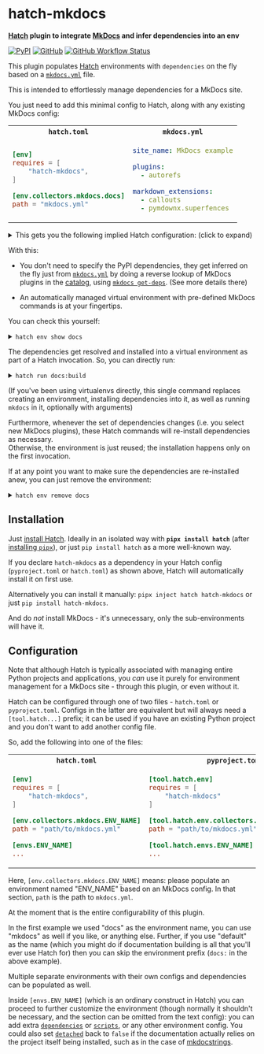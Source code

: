 # hatch-mkdocs

**[Hatch] plugin to integrate [MkDocs] and infer dependencies into an env**

[![PyPI](https://img.shields.io/pypi/v/hatch-mkdocs)](https://pypi.org/project/hatch-mkdocs/)
[![GitHub](https://img.shields.io/github/license/mkdocs/hatch-mkdocs)](https://github.com/mkdocs/hatch-mkdocs/blob/master/LICENSE.md)
[![GitHub Workflow Status](https://img.shields.io/github/actions/workflow/status/mkdocs/hatch-mkdocs/ci.yml.svg)](https://github.com/mkdocs/hatch-mkdocs/actions?query=event%3Apush+branch%3Amaster)

This plugin populates [Hatch] environments with `dependencies` on the fly based on a [`mkdocs.yml`] file.

This is intended to effortlessly manage dependencies for a MkDocs site.

You just need to add this minimal config to Hatch, along with any existing MkDocs config:

<table><tr><th><code>hatch.toml</code></th><th><code>mkdocs.yml</code></th></tr>
<tr><td>

```toml
[env]
requires = [
    "hatch-mkdocs",
]

[env.collectors.mkdocs.docs]
path = "mkdocs.yml"
```

</td><td>

```yaml
site_name: MkDocs example

plugins:
  - autorefs

markdown_extensions:
  - callouts
  - pymdownx.superfences
```

</td></tr></table>

<details><summary>This gets you the following implied Hatch configuration: (click to expand)</summary>

<table><tr><th><code>hatch.toml</code></th></tr>
<tr><td>

```toml
[envs.docs]
detached = true
dependencies = [
    "markdown-callouts",
    "mkdocs",
    "mkdocs-autorefs",
    "pymdown-extensions",
]

[envs.docs.scripts]
build = "mkdocs build -f mkdocs.yml {args}"
serve = "mkdocs serve -f mkdocs.yml {args}"
gh-deploy = "mkdocs gh-deploy -f mkdocs.yml {args}"
```

</td></tr></table>

(this is just for posterity, no such config is actually written to a file)

</details>

With this:

* You don't need to specify the PyPI dependencies, they get inferred on the fly just from [`mkdocs.yml`] by doing a reverse lookup of MkDocs plugins in the [catalog], using [`mkdocs get-deps`]. (See more details there)

* An automatically managed virtual environment with pre-defined MkDocs commands is at your fingertips.

You can check this yourself:

<details><summary><code>hatch env show docs</code></summary>

```
                    Standalone                     
┌──────┬─────────┬────────────────────┬───────────┐
│ Name │ Type    │ Dependencies       │ Scripts   │
├──────┼─────────┼────────────────────┼───────────┤
│ docs │ virtual │ markdown-callouts  │ build     │
│      │         │ mkdocs             │ gh-deploy │
│      │         │ mkdocs-autorefs    │ serve     │
│      │         │ pymdown-extensions │           │
└──────┴─────────┴────────────────────┴───────────┘
```

</details>

The dependencies get resolved and installed into a virtual environment as part of a Hatch invocation. So, you can directly run:

<details><summary><code>hatch run docs:build</code></summary>

```
Creating environment: docs
Checking dependencies
Syncing dependencies
INFO    -  Cleaning site directory
INFO    -  Building documentation to directory: site
INFO    -  Documentation built in 0.03 seconds
```

</details>

(If you've been using virtualenvs directly, this single command replaces creating an environment, installing dependencies into it, as well as running `mkdocs` in it, optionally with arguments)

Furthermore, whenever the set of dependencies changes (i.e. you select new MkDocs plugins), these Hatch commands will re-install dependencies as necessary.  
Otherwise, the environment is just reused; the installation happens only on the first invocation.

If at any point you want to make sure the dependencies are re-installed anew, you can just remove the environment:

<details><summary><code>hatch env remove docs</code></summary>

```
Removing environment: docs
```

</details>


## Installation

Just [install Hatch]. Ideally in an isolated way with **`pipx install hatch`** (after [installing `pipx`]), or just `pip install hatch` as a more well-known way.

</details>

If you declare `hatch-mkdocs` as a dependency in your Hatch config (`pyproject.toml` or `hatch.toml`) as shown above, Hatch will automatically install it on first use.

Alternatively you can install it manually: `pipx inject hatch hatch-mkdocs` or just `pip install hatch-mkdocs`.

And do *not* install MkDocs - it's unnecessary, only the sub-environments will have it.

## Configuration

Note that although Hatch is typically associated with managing entire Python projects and applications, you *can* use it purely for environment management for a MkDocs site - through this plugin, or even without it.

Hatch can be configured through one of two files - `hatch.toml` or `pyproject.toml`. Configs in the latter are equivalent but will always need a `[tool.hatch...]` prefix; it can be used if you have an existing Python project and you don't want to add another config file.

So, add the following into one of the files:

<table><tr><th><code>hatch.toml</code></th><th><code>pyproject.toml</code></th></tr>
<tr><td>

```toml
[env]
requires = [
    "hatch-mkdocs",
]

[env.collectors.mkdocs.ENV_NAME]
path = "path/to/mkdocs.yml"

[envs.ENV_NAME]
...
```

</td><td>

```toml
[tool.hatch.env]
requires = [
    "hatch-mkdocs"
]

[tool.hatch.env.collectors.mkdocs.ENV_NAME]
path = "path/to/mkdocs.yml"

[tool.hatch.envs.ENV_NAME]
...
```

</td></tr></table>

Here, `[env.collectors.mkdocs.ENV_NAME]` means: please populate an environment named "ENV_NAME" based on an MkDocs config. In that section, `path` is the path to `mkdocs.yml`.

At the moment that is the entire configurability of this plugin.

In the first example we used "docs" as the environment name, you can use "mkdocs" as well if you like, or anything else. Further, if you use "default" as the name (which you might do if documentation building is all that you'll ever use Hatch for) then you can skip the environment prefix (`docs:` in the above example).

Multiple separate environments with their own configs and dependencies can be populated as well.

Inside `[envs.ENV_NAME]` (which is an ordinary construct in Hatch) you can proceed to further customize the environment (though normally it shouldn't be necessary, and the section can be omitted from the text config): you can add extra [`dependencies`] or [`scripts`], or any other environment config. You could also set [`detached`] back to `false` if the documentation actually relies on the project itself being installed, such as in the case of [mkdocstrings].


[MkDocs]: https://github.com/mkdocs/mkdocs
[`mkdocs.yml`]: https://www.mkdocs.org/user-guide/configuration/
[`mkdocs get-deps`]: https://github.com/mkdocs/get-deps
[catalog]: https://github.com/mkdocs/catalog
[Hatch]: https://hatch.pypa.io/
[install Hatch]: https://hatch.pypa.io/latest/install/#pip
[installing `pipx`]: https://pypa.github.io/pipx/installation/
[`dependencies`]: https://hatch.pypa.io/latest/config/environment/overview/#dependencies
[`scripts`]: https://hatch.pypa.io/latest/config/environment/overview/#scripts
[`detached`]: https://hatch.pypa.io/latest/config/environment/overview/#detached-environments
[mkdocstrings]: https://github.com/mkdocstrings/mkdocstrings
